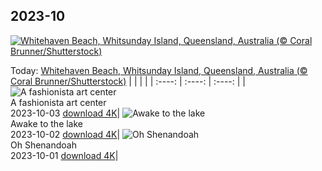 ## 2023-10
[![Whitehaven Beach, Whitsunday Island, Queensland, Australia (© Coral Brunner/Shutterstock)](https://cn.bing.com/th?id=OHR.WhitsundaySwirl_EN-US2946291997_UHD.jpg&w=1000)](https://cn.bing.com/th?id=OHR.WhitsundaySwirl_EN-US2946291997_UHD.jpg&pid=hp&w=3840&h=2160&rs=1&c=4)

Today: [Whitehaven Beach, Whitsunday Island, Queensland, Australia (© Coral Brunner/Shutterstock)](https://cn.bing.com/th?id=OHR.WhitsundaySwirl_EN-US2946291997_UHD.jpg&pid=hp&w=3840&h=2160&rs=1&c=4)
  |      |      |      |
| :----: | :----: | :----: |
| ![A fashionista art center](https://cn.bing.com/th?id=OHR.VuittonFoundation_EN-US2808914200_UHD.jpg&pid=hp&w=384&h=216&rs=1&c=4) <br/> A fashionista art center <br/> 2023-10-03  [download 4K](https://cn.bing.com/th?id=OHR.VuittonFoundation_EN-US2808914200_UHD.jpg&pid=hp&w=3840&h=2160&rs=1&c=4)| ![Awake to the lake](https://cn.bing.com/th?id=OHR.LakeBledSunrise_EN-US2708574517_UHD.jpg&pid=hp&w=384&h=216&rs=1&c=4) <br/> Awake to the lake <br/> 2023-10-02  [download 4K](https://cn.bing.com/th?id=OHR.LakeBledSunrise_EN-US2708574517_UHD.jpg&pid=hp&w=3840&h=2160&rs=1&c=4)| ![Oh Shenandoah](https://cn.bing.com/th?id=OHR.ShenandoahFoliage_EN-US9719781431_UHD.jpg&pid=hp&w=384&h=216&rs=1&c=4) <br/> Oh Shenandoah <br/> 2023-10-01  [download 4K](https://cn.bing.com/th?id=OHR.ShenandoahFoliage_EN-US9719781431_UHD.jpg&pid=hp&w=3840&h=2160&rs=1&c=4)|
